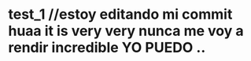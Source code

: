 # test_1 //estoy editando mi commit huaa it is very very nunca me voy a rendir incredible YO PUEDO ..

